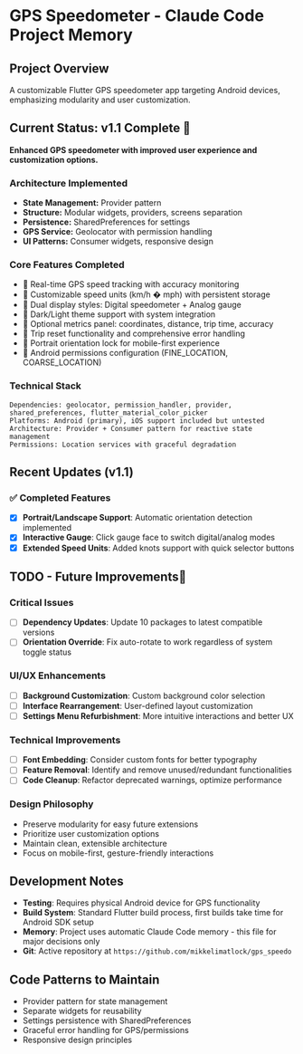 # GPS Speedometer - Claude Code Project Memory

## Project Overview
A customizable Flutter GPS speedometer app targeting Android devices, emphasizing modularity and user customization.

## Current Status: v1.1 Complete 
**Enhanced GPS speedometer with improved user experience and customization options.**

### Architecture Implemented
- **State Management:** Provider pattern
- **Structure:** Modular widgets, providers, screens separation
- **Persistence:** SharedPreferences for settings
- **GPS Service:** Geolocator with permission handling
- **UI Patterns:** Consumer widgets, responsive design

### Core Features Completed
-  Real-time GPS speed tracking with accuracy monitoring
-  Customizable speed units (km/h � mph) with persistent storage
-  Dual display styles: Digital speedometer + Analog gauge
-  Dark/Light theme support with system integration
-  Optional metrics panel: coordinates, distance, trip time, accuracy
-  Trip reset functionality and comprehensive error handling
-  Portrait orientation lock for mobile-first experience
-  Android permissions configuration (FINE_LOCATION, COARSE_LOCATION)

### Technical Stack
```
Dependencies: geolocator, permission_handler, provider, shared_preferences, flutter_material_color_picker
Platforms: Android (primary), iOS support included but untested
Architecture: Provider + Consumer pattern for reactive state management
Permissions: Location services with graceful degradation
```

## Recent Updates (v1.1)

### ✅ Completed Features
- [x] **Portrait/Landscape Support**: Automatic orientation detection implemented
- [x] **Interactive Gauge**: Click gauge face to switch digital/analog modes
- [x] **Extended Speed Units**: Added knots support with quick selector buttons

## TODO - Future Improvements

### Critical Issues
- [ ] **Dependency Updates**: Update 10 packages to latest compatible versions
- [ ] **Orientation Override**: Fix auto-rotate to work regardless of system toggle status

### UI/UX Enhancements
- [ ] **Background Customization**: Custom background color selection
- [ ] **Interface Rearrangement**: User-defined layout customization
- [ ] **Settings Menu Refurbishment**: More intuitive interactions and better UX

### Technical Improvements  
- [ ] **Font Embedding**: Consider custom fonts for better typography
- [ ] **Feature Removal**: Identify and remove unused/redundant functionalities
- [ ] **Code Cleanup**: Refactor deprecated warnings, optimize performance

### Design Philosophy
- Preserve modularity for easy future extensions
- Prioritize user customization options
- Maintain clean, extensible architecture
- Focus on mobile-first, gesture-friendly interactions

## Development Notes
- **Testing**: Requires physical Android device for GPS functionality
- **Build System**: Standard Flutter build process, first builds take time for Android SDK setup
- **Memory**: Project uses automatic Claude Code memory - this file for major decisions only
- **Git**: Active repository at `https://github.com/mikkelimatlock/gps_speedo`

## Code Patterns to Maintain
- Provider pattern for state management
- Separate widgets for reusability  
- Settings persistence with SharedPreferences
- Graceful error handling for GPS/permissions
- Responsive design principles